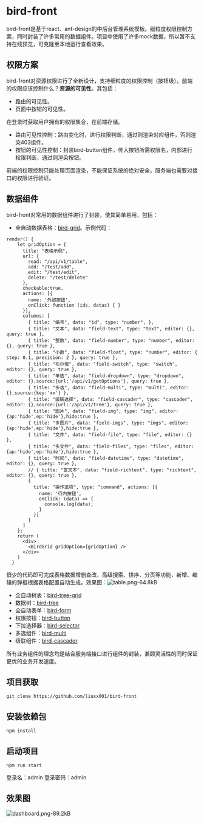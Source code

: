 # bird-front

bird-front是基于react、ant-design的中后台管理系统模板。细粒度权限控制方案，同时封装了许多常用的数据组件。项目中使用了许多mock数据，所以暂不支持在线预览，可克隆至本地运行查看效果。

## 权限方案

bird-front对资源权限进行了全新设计，支持细粒度的权限控制（按钮级）。前端的权限应该控制什么？**资源的可见性**。其包括：

- 路由的可见性。
- 页面中按钮的可见性。

在登录时获取用户拥有的权限集合，在前端存储。

- 路由可见性控制：路由变化时，进行权限判断，通过则渲染对应组件，否则渲染403组件。
- 按钮的可见性控制：封装bird-button组件，传入按钮所需权限名，内部进行权限判断，通过则渲染按钮。

前端的权限控制只能处理页面渲染，不能保证系统的绝对安全，服务端也需要对接口的权限进行验证。


## 数据组件

bird-front对常用的数据组件进行了封装，使其简单易用，包括：

- 全自动数据表格：[bird-grid](https://github.com/liuxx001/bird-front/blob/master/doc/bird-grid.md)。示例代码：

```
render() {
    let gridOption = {
      title: "表格示例",
      url: {
        read: "/api/v1/table",
        add: "/test/add",
        edit: "/test/edit",
        delete: "/test/delete"
      },
      checkable:true,
      actions: [{
        name: '外部按钮',
        onClick: function (ids, datas) { }
      }],
      columns: [
        { title: "编号", data: "id", type: "number", },
        { title: "文本", data: "field-text", type: "text", editor: {}, query: true },
        { title: "整数", data: "field-number", type: "number", editor: {}, query: true },
        { title: "小数", data: "field-float", type: "number", editor: { step: 0.1, precision: 2 }, query: true },
        { title: "布尔值", data: "field-switch", type: "switch", editor: {}, query: true },
        { title: "单选", data: "field-dropdown", type: "dropdown", editor: {},source:{url:'/api/v1/getOptions'}, query: true },
        { title: "多选", data: "field-multi", type: "multi", editor: {},source:{key:'xx'} },
        { title: "级联选择", data: "field-cascader", type: "cascader", editor: {},source:{url:'/api/v1/tree'}, query: true },
        { title: "图片", data: "field-img", type: "img", editor: {ap:'hide',ep:'hide'},hide:true },
        { title: "多图片", data: "field-imgs", type: "imgs", editor: {ap:'hide',ep:'hide'},hide:true },
        { title: "文件", data: "field-file", type: "file", editor: {} },
        { title: "多文件", data: "field-files", type: "files", editor: {ap:'hide',ep:'hide'},hide:true },
        { title: "时间", data: "field-datetime", type: "datetime", editor: {}, query: true },
        // { title: "富文本", data: "field-richtext", type: "richtext", editor: {}, query: true },
        {
          title: "操作选项", type: "command", actions: [{
            name: '行内按钮',
            onClick: (data) => {
              console.log(data);
            }
          }]
        }
      ]
    };
    return (
      <div>
        <BirdGrid gridOption={gridOption} />
      </div>
    )
  }
```
很少的代码即可完成表格数据增删查改、高级搜索、排序、分页等功能，新增、编辑的弹框根据表格配置自动生成。效果图：![table.png-64.8kB][1]


- 全自动树表：[bird-tree-grid](https://github.com/liuxx001/bird-front/blob/master/doc/bird-tree-grid.md)
- 数据树：[bird-tree](https://github.com/liuxx001/bird-front/blob/master/doc/bird-tree.md)
- 全自动表单：[bird-form](https://github.com/liuxx001/bird-front/blob/master/doc/bird-form.md)
- 权限按钮：[bird-button](https://github.com/liuxx001/bird-front/blob/master/doc/bird-button.md)
- 下拉选择器：[bird-selector](https://github.com/liuxx001/bird-front/blob/master/doc/bird-selector.md)
- 多选组件：[bird-multi](https://github.com/liuxx001/bird-front/blob/master/doc/bird-multi.md)
- 级联组件：[bird-cascader](https://github.com/liuxx001/bird-front/blob/master/doc/bird-cascader.md)

所有业务组件的理念均是结合服务端接口进行组件的封装，兼顾灵活性的同时保证更优的业务开发速度。


## 项目获取

```
git clone https://github.com/liuxx001/bird-front
```

## 安装依赖包

```
npm install
```

## 启动项目

```
npm run start
```

登录名：admin
登录密码：admin

## 效果图
![dashboard.png-89.2kB][3]


  [1]: http://static.zybuluo.com/liuxx-/ooto8w6enlesmmn1hnyo0g4y/table.png
  [2]: http://static.zybuluo.com/liuxx-/fuo5qdc7qo3nrzi4nr9l5m9x/edit.png
  [3]: http://static.zybuluo.com/liuxx-/6b95gug7z6q7v8eqrkgkgkof/dashboard.png